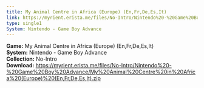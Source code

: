 ```yaml
---
title: My Animal Centre in Africa (Europe) (En,Fr,De,Es,It)
link: https://myrient.erista.me/files/No-Intro/Nintendo%20-%20Game%20Boy%20Advance/My%20Animal%20Centre%20in%20Africa%20(Europe)%20(En,Fr,De,Es,It).zip
type: single1
System: Nintendo - Game Boy Advance
---
```

<b>Game:</b> My Animal Centre in Africa (Europe) (En,Fr,De,Es,It)<br>
<b>System:</b> Nintendo - Game Boy Advance<br>
<b>Collection:</b> No-Intro<br>
<b>Download:</b> https://myrient.erista.me/files/No-Intro/Nintendo%20-%20Game%20Boy%20Advance/My%20Animal%20Centre%20in%20Africa%20(Europe)%20(En,Fr,De,Es,It).zip